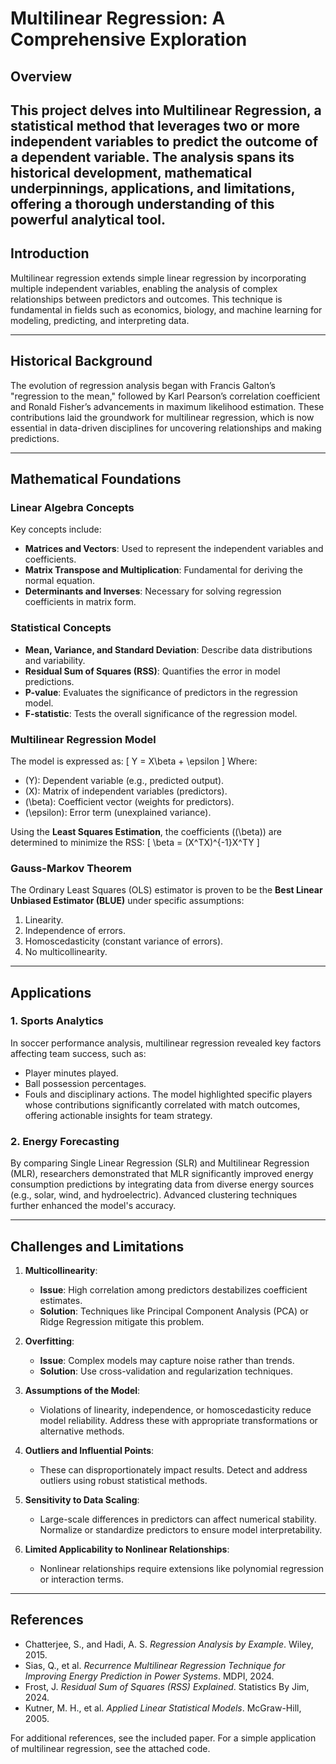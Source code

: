 
# **Multilinear Regression: A Comprehensive Exploration**

## **Overview**
This project delves into **Multilinear Regression**, a statistical method that leverages two or more independent variables to predict the outcome of a dependent variable. The analysis spans its historical development, mathematical underpinnings, applications, and limitations, offering a thorough understanding of this powerful analytical tool.
---

## **Introduction**
Multilinear regression extends simple linear regression by incorporating multiple independent variables, enabling the analysis of complex relationships between predictors and outcomes. This technique is fundamental in fields such as economics, biology, and machine learning for modeling, predicting, and interpreting data.

---

## **Historical Background**
The evolution of regression analysis began with Francis Galton’s "regression to the mean," followed by Karl Pearson’s correlation coefficient and Ronald Fisher’s advancements in maximum likelihood estimation. These contributions laid the groundwork for multilinear regression, which is now essential in data-driven disciplines for uncovering relationships and making predictions.

---

## **Mathematical Foundations**
### **Linear Algebra Concepts**
Key concepts include:
- **Matrices and Vectors**: Used to represent the independent variables and coefficients.
- **Matrix Transpose and Multiplication**: Fundamental for deriving the normal equation.
- **Determinants and Inverses**: Necessary for solving regression coefficients in matrix form.

### **Statistical Concepts**
- **Mean, Variance, and Standard Deviation**: Describe data distributions and variability.
- **Residual Sum of Squares (RSS)**: Quantifies the error in model predictions.
- **P-value**: Evaluates the significance of predictors in the regression model.
- **F-statistic**: Tests the overall significance of the regression model.

### **Multilinear Regression Model**
The model is expressed as:
\[ Y = X\beta + \epsilon \]
Where:
- \(Y\): Dependent variable (e.g., predicted output).
- \(X\): Matrix of independent variables (predictors).
- \(\beta\): Coefficient vector (weights for predictors).
- \(\epsilon\): Error term (unexplained variance).

Using the **Least Squares Estimation**, the coefficients (\(\beta\)) are determined to minimize the RSS:
\[ \beta = (X^TX)^{-1}X^TY \]

### **Gauss-Markov Theorem**
The Ordinary Least Squares (OLS) estimator is proven to be the **Best Linear Unbiased Estimator (BLUE)** under specific assumptions:
1. Linearity.
2. Independence of errors.
3. Homoscedasticity (constant variance of errors).
4. No multicollinearity.

---

## **Applications**
### **1. Sports Analytics**
In soccer performance analysis, multilinear regression revealed key factors affecting team success, such as:
- Player minutes played.
- Ball possession percentages.
- Fouls and disciplinary actions.
The model highlighted specific players whose contributions significantly correlated with match outcomes, offering actionable insights for team strategy.

### **2. Energy Forecasting**
By comparing Single Linear Regression (SLR) and Multilinear Regression (MLR), researchers demonstrated that MLR significantly improved energy consumption predictions by integrating data from diverse energy sources (e.g., solar, wind, and hydroelectric). Advanced clustering techniques further enhanced the model's accuracy.

---

## **Challenges and Limitations**
1. **Multicollinearity**:
   - **Issue**: High correlation among predictors destabilizes coefficient estimates.
   - **Solution**: Techniques like Principal Component Analysis (PCA) or Ridge Regression mitigate this problem.

2. **Overfitting**:
   - **Issue**: Complex models may capture noise rather than trends.
   - **Solution**: Use cross-validation and regularization techniques.

3. **Assumptions of the Model**:
   - Violations of linearity, independence, or homoscedasticity reduce model reliability. Address these with appropriate transformations or alternative methods.

4. **Outliers and Influential Points**:
   - These can disproportionately impact results. Detect and address outliers using robust statistical methods.

5. **Sensitivity to Data Scaling**:
   - Large-scale differences in predictors can affect numerical stability. Normalize or standardize predictors to ensure model interpretability.

6. **Limited Applicability to Nonlinear Relationships**:
   - Nonlinear relationships require extensions like polynomial regression or interaction terms.

---

## **References**
- Chatterjee, S., and Hadi, A. S. *Regression Analysis by Example*. Wiley, 2015.  
- Sias, Q., et al. *Recurrence Multilinear Regression Technique for Improving Energy Prediction in Power Systems*. MDPI, 2024.  
- Frost, J. *Residual Sum of Squares (RSS) Explained*. Statistics By Jim, 2024.  
- Kutner, M. H., et al. *Applied Linear Statistical Models*. McGraw-Hill, 2005.  

For additional references, see the included paper.
For a simple application of multilinear regression, see the attached code.

